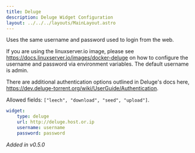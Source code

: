 ```yaml
---
title: Deluge
description: Deluge Widget Configuration
layout: ../../../layouts/MainLayout.astro
---
```


Uses the same username and password used to login from the web.

If you are using the linuxserver.io image, please see https://docs.linuxserver.io/images/docker-deluge on how to configure the username and password via environment variables.  The default username is admin.

There are additional authentication options outlined in Deluge's docs here, https://dev.deluge-torrent.org/wiki/UserGuide/Authentication.

Allowed fields: `["leech", "download", "seed", "upload"]`.

```yaml
widget:
    type: deluge
    url: http://deluge.host.or.ip
    username: username
    password: password
```

*Added in v0.5.0*
